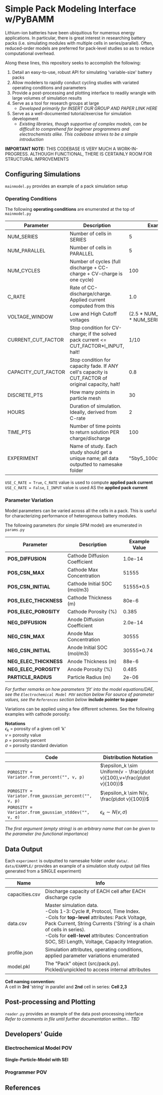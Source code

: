 # Simple Pack Modeling Interface w/PyBAMM

Lithium-ion batteries have been ubiquitious for numerous energy applications. In particular, there is great interest in researching battery packs (i.e. simulating modules with multiple cells in series/parallel). Often, reduced-order models are preferred for pack-level studies so as to reduce computational overhead.

Along these lines, this repository seeks to accomplish the following: 
1) Detail an easy-to-use, robust API for simulating 'variable-size' battery packs 
2) Allow modelers to rapidly conduct cycling studies with variated operating conditions and parameters
3) Provide a post-processing and plotting interface to readily wrangle with large volumes of simulation results
4) Serve as a tool for research groups at large
    - _Developed primarily for INSERT OUR GROUP AND PAPER LINK HERE_ 
5) Serve as a well-documented tutorial/exercise for simulation development
    - _Existing libraries, though supportive of complex models, can be difficult to comprehend for beginner programmers and electrochemists alike. This codebase strives to be a simple introduction_

**IMPORTANT NOTE:** THIS CODEBASE IS VERY MUCH A WORK-IN-PROGRESS. ALTHOUGH FUNCTIONAL, THERE IS CERTAINLY ROOM FOR STRUCTURAL IMPROVEMENTS 


## Configuring Simulations
`mainmodel.py` provides an example of a pack simulation setup

### Operating Conditions
The following **operating conditions** are enumerated at the top of `mainmodel.py`

| **Parameter**           | **Description**                                                                 | **Example**                                |
|-------------------------|---------------------------------------------------------------------------------|------------------------------------------|
| NUM_SERIES              | Number of cells in SERIES                                                       | 5                                      |
| NUM_PARALLEL            | Number of cells in PARALLEL                                                     | 5                                      |
| NUM_CYCLES              | Number of cycles (full discharge + CC-charge + CV-charge is one cycle)          | 100                                    |
| C_RATE                  | Rate of CC-discharge/charge. Applied current computed from this                 | 1.0                                   |
| VOLTAGE_WINDOW         | Low and High Cutoff voltages                                      | (2.5 * NUM_SERIES, 4.1 * NUM_SERIES)                         |
| CURRENT_CUT_FACTOR      | Stop condition for CV-charge; if the solved pack current <= CUT_FACTOR*I_INPUT, halt! | 1/10                                     |
| CAPACITY_CUT_FACTOR      | Stop condition for capacity fade. If ANY cell's capacity is CUT_FACTOR of original capacity, halt! | 0.8                                     |
| DISCRETE_PTS            | How many points in particle mesh                                                | 30                                       |
| HOURS                   | Duration of simulation. Ideally, derived from C-rate                            | 2                                        |
| TIME_PTS                | Number of time points to return solution PER charge/discharge                   | 100                                      |
| EXPERIMENT              | Name of study. Each study should get a unique name; all data outputted to namesake folder | "5by5_100cycles_const"          |

`USE_C_RATE = True`,  `C_RATE` value is used to compute **applied pack current**
`USE_C_RATE = False`, `I_INPUT` value is used AS the **applied pack current**


### Parameter Variation
Model parameters can be varied across all the cells in a pack. This is useful for characterizing performance of heterogenous battery modules.

The following parameters (for simple SPM model) are enumerated in `params.py`

| **Parameter**           | **Description**              | **Example Value** |
|-------------------------|------------------------------|-------------------|
| **POS_DIFFUSION**       | Cathode Diffusion Coefficient            | 1.0e-14           |
| **POS_CSN_MAX**         | Cathode Max Concentration     | 51555             |
| **POS_CSN_INITIAL**     | Cathode Initial SOC (mol/m3)        | 51555*0.5         |
| **POS_ELEC_THICKNESS**  | Cathode Thickness (m)          | 80e-6             |
| **POS_ELEC_POROSITY**   | Cathode Porosity  (%)           | 0.385             |
| **NEG_DIFFUSION**       | Anode Diffusion Coefficient              | 2.0e-14           |
| **NEG_CSN_MAX**         | Anode Max Concentration      | 30555             |
| **NEG_CSN_INITIAL**     | Anode Initial SOC (mol/m3)           | 30555*0.74        |
| **NEG_ELEC_THICKNESS**  | Anode Thickness (m)             | 88e-6             |
| **NEG_ELEC_POROSITY**   | Anode Porosity  (%)             | 0.485             |
| **PARTICLE_RADIUS**     | Particle Radius (m)             | 2e-06             |

_For further remarks on how parameters 'fit' into the model equations/DAE, see the `Electrochemical Model POV` section below_
_For source of parameter values, see the `References` section below_ **include pointer to paper**
 
Variations can be applied using a few different schemes. See the following examples with cathode porosity:

**Notations**  
$\epsilon_k$ = porosity of a given cell 'k'  
$v$ = porosity value  
$p$ = porosity percent  
$\sigma$ = porosity standard deviation

| **Code**                                                     | **Distribution Notation**                                        |
|--------------------------------------------------------------|--------------------------------------------------|
| `POROSITY = Variator.from_percent("", v, p)` | $\epsilon_k \sim Uniform(v - \frac{p\dot v}{100},v+\frac{p\dot v}{100})$ |
| `POROSITY = Variator.from_gaussian_percent("", v, p)` | $\epsilon_k \sim N(v, \frac{p\dot v}{100})$          |
| `POROSITY = Variator.from_gaussian_stddev("", v, σ)` | $\epsilon_k \sim N(v,σ)$                   |

_The first argument (empty string) is an arbitrary name that can be given to the parameter (no functional importance)_

## Data Output
Each `experiment` is outputted to namesake folder under `data/`.  
`data/EXAMPLE/` provides an example of a simulation study output (all files generated from a SINGLE experiment)

| Name          | Info                                                                                                 |
|---------------|------------------------------------------------------------------------------------------------------|
| capacities.csv| Discharge capacity of EACH cell after EACH discharge cycle                                         |
| data.csv      | Master simulation data. <br> -Cols 1-3: Cycle #, Protocol, Time Index. <br> -Cols for **top-level** attributes: Pack Voltage, Pack Current, String Currents ('String' is a chain of cells in series). <br> -Cols for **cell-level** attributes: Concentration SOC, SEI Length, Voltage, Capacity Integration. |
| profile.json  | Simulation attributes, operating conditions, applied parameter variations enumerated                 |
| model.pkl     | The "Pack" object (src/pack.py). Pickled/unpickled to access internal attributes                      |

**Cell naming convention:**  
A cell in **3rd** 'string' in parallel and **2nd** cell in series: **Cell 2,3**

## Post-processing and Plotting
`reader.py` provides an example of the data post-processing interface  
_Refer to comments in file until further documentation written... TBD_

## Developers' Guide

### Electrochemical Model POV 

#### Single-Particle-Model with SEI

### Programmer POV

## References


